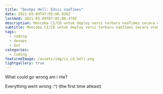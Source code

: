 ```yaml
---
title: "DevOps Hell: Edisi naoTimes"
date: 2021-03-09T07:05:06.826Z
lastmod: 2021-03-09T07:05:08.479Z
description: Mencoba CI/CD untuk deploy versi terbaru naoTimes secara otomatis
subtitle: Mencoba CI/CD untuk deploy versi terbaru naoTimes secara otomatis
tags:
  - coding
  - devops
  - bot
categories:
  - Coding
featuredImage: /assets/img/ci_cd_hell.png
lightgallery: true
---
```

What could go wrong am i rite?

<!--more-->

Everything went wrong :^) (the first time atleast)